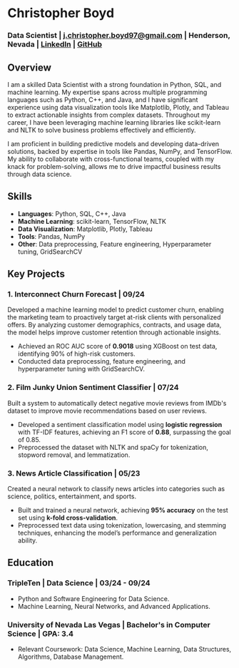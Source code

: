# Christopher Boyd

### Data Scientist | j.christopher.boyd97@gmail.com | Henderson, Nevada | [LinkedIn](#) | [GitHub](#)

## Overview

I am a skilled Data Scientist with a strong foundation in Python, SQL, and machine learning. My expertise spans across multiple programming languages such as Python, C++, and Java, and I have significant experience using data visualization tools like Matplotlib, Plotly, and Tableau to extract actionable insights from complex datasets. Throughout my career, I have been leveraging machine learning libraries like scikit-learn and NLTK to solve business problems effectively and efficiently.

I am proficient in building predictive models and developing data-driven solutions, backed by expertise in tools like Pandas, NumPy, and TensorFlow. My ability to collaborate with cross-functional teams, coupled with my knack for problem-solving, allows me to drive impactful business results through data science.

## Skills

- **Languages**: Python, SQL, C++, Java
- **Machine Learning**: scikit-learn, TensorFlow, NLTK
- **Data Visualization**: Matplotlib, Plotly, Tableau
- **Tools**: Pandas, NumPy
- **Other**: Data preprocessing, Feature engineering, Hyperparameter tuning, GridSearchCV

## Key Projects

### 1. Interconnect Churn Forecast | 09/24
Developed a machine learning model to predict customer churn, enabling the marketing team to proactively target at-risk clients with personalized offers. By analyzing customer demographics, contracts, and usage data, the model helps improve customer retention through actionable insights.
- Achieved an ROC AUC score of **0.9018** using XGBoost on test data, identifying 90% of high-risk customers.
- Conducted data preprocessing, feature engineering, and hyperparameter tuning with GridSearchCV.

### 2. Film Junky Union Sentiment Classifier | 07/24
Built a system to automatically detect negative movie reviews from IMDb's dataset to improve movie recommendations based on user reviews.
- Developed a sentiment classification model using **logistic regression** with TF-IDF features, achieving an F1 score of **0.88**, surpassing the goal of 0.85.
- Preprocessed the dataset with NLTK and spaCy for tokenization, stopword removal, and lemmatization.

### 3. News Article Classification | 05/23
Created a neural network to classify news articles into categories such as science, politics, entertainment, and sports.
- Built and trained a neural network, achieving **95% accuracy** on the test set using **k-fold cross-validation**.
- Preprocessed text data using tokenization, lowercasing, and stemming techniques, enhancing the model’s performance and generalization ability.

## Education

### TripleTen | Data Science | 03/24 - 09/24
- Python and Software Engineering for Data Science.
- Machine Learning, Neural Networks, and Advanced Applications.

### University of Nevada Las Vegas | Bachelor's in Computer Science | GPA: 3.4
- Relevant Coursework: Data Science, Machine Learning, Data Structures, Algorithms, Database Management.
